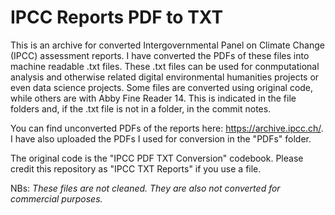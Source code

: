 # IPCC Reports PDF to TXT

This is an archive for converted Intergovernmental Panel on Climate Change (IPCC) assessment reports. I have converted the PDFs of these files into machine readable .txt files. These .txt files can be used for conmputational analysis and otherwise related digital environmental humanities projects or even data science projects. Some files are converted using original code, while others are with Abby Fine Reader 14. This is indicated in the file folders and, if the .txt file is not in a folder, in the commit notes. 

You can find unconverted PDFs of the reports here: https://archive.ipcc.ch/. I have also uploaded the PDFs I used for conversion in the "PDFs" folder.

The original code is the "IPCC PDF TXT Conversion" codebook. Please credit this repository as "IPCC TXT Reports" if you use a file. 

NBs: *These files are not cleaned. They are also not converted for commercial purposes.* 
